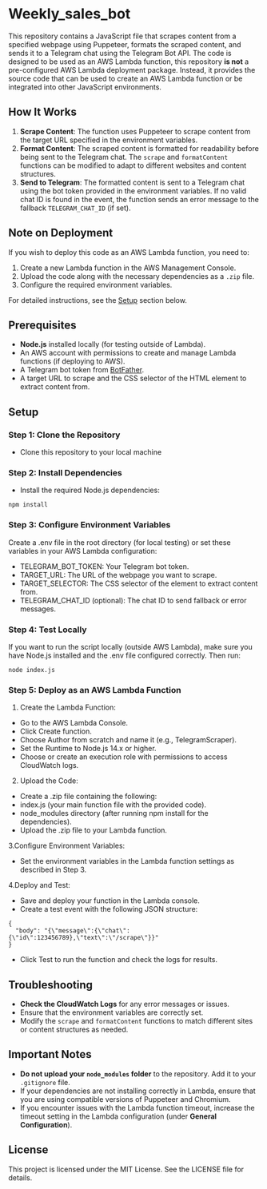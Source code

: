# Weekly_sales_bot
This repository contains a JavaScript file that scrapes content from a specified webpage using Puppeteer, formats the scraped content, and sends it to a Telegram chat using the Telegram Bot API. The code is designed to be used as an AWS Lambda function, this repository **is not** a pre-configured AWS Lambda deployment package. Instead, it provides the source code that can be used to create an AWS Lambda function or be integrated into other JavaScript environments.

## How It Works

1. **Scrape Content**: The function uses Puppeteer to scrape content from the target URL specified in the environment variables.
2. **Format Content**: The scraped content is formatted for readability before being sent to the Telegram chat. The `scrape` and `formatContent` functions can be modified to adapt to different websites and content structures.
3. **Send to Telegram**: The formatted content is sent to a Telegram chat using the bot token provided in the environment variables. If no valid chat ID is found in the event, the function sends an error message to the fallback `TELEGRAM_CHAT_ID` (if set).


## Note on Deployment

If you wish to deploy this code as an AWS Lambda function, you need to:

1. Create a new Lambda function in the AWS Management Console.
2. Upload the code along with the necessary dependencies as a `.zip` file.
3. Configure the required environment variables.

For detailed instructions, see the [Setup](#setup) section below.

## Prerequisites

- **Node.js** installed locally (for testing outside of Lambda).
- An AWS account with permissions to create and manage Lambda functions (if deploying to AWS).
- A Telegram bot token from [BotFather](https://t.me/botfather).
- A target URL to scrape and the CSS selector of the HTML element to extract content from.

## Setup

### Step 1: Clone the Repository

- Clone this repository to your local machine

### Step 2: Install Dependencies

- Install the required Node.js dependencies:
```
npm install
```
### Step 3: Configure Environment Variables

Create a .env file in the root directory (for local testing) or set these variables in your AWS Lambda configuration:

- TELEGRAM_BOT_TOKEN: Your Telegram bot token.
- TARGET_URL: The URL of the webpage you want to scrape.
- TARGET_SELECTOR: The CSS selector of the element to extract content from.
- TELEGRAM_CHAT_ID (optional): The chat ID to send fallback or error messages.

### Step 4: Test Locally

If you want to run the script locally (outside AWS Lambda), make sure you have Node.js installed and the .env file configured correctly. Then run:
```
node index.js
```

### Step 5: Deploy as an AWS Lambda Function
1. Create the Lambda Function:
-  Go to the AWS Lambda Console.
-  Click Create function.
-  Choose Author from scratch and name it (e.g., TelegramScraper).
-  Set the Runtime to Node.js 14.x or higher.
-  Choose or create an execution role with permissions to access CloudWatch logs.

2. Upload the Code:
-  Create a .zip file containing the following:
  -  index.js (your main function file with the provided code).
  -  node_modules directory (after running npm install for the dependencies).
-  Upload the .zip file to your Lambda function.

3.Configure Environment Variables:
-  Set the environment variables in the Lambda function settings as described in Step 3.

4.Deploy and Test:
-  Save and deploy your function in the Lambda console.
-  Create a test event with the following JSON structure:

```
{
  "body": "{\"message\":{\"chat\":{\"id\":123456789},\"text\":\"/scrape\"}}"
}
```
- Click Test to run the function and check the logs for results.


## Troubleshooting

- **Check the CloudWatch Logs** for any error messages or issues.
- Ensure that the environment variables are correctly set.
- Modify the `scrape` and `formatContent` functions to match different sites or content structures as needed.

## Important Notes

- **Do not upload your `node_modules` folder** to the repository. Add it to your `.gitignore` file.
- If your dependencies are not installing correctly in Lambda, ensure that you are using compatible versions of Puppeteer and Chromium.
- If you encounter issues with the Lambda function timeout, increase the timeout setting in the Lambda configuration (under **General Configuration**).


## License
This project is licensed under the MIT License. See the LICENSE file for details.

